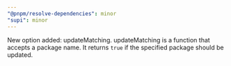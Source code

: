 ```yaml
---
"@pnpm/resolve-dependencies": minor
"supi": minor
---
```


New option added: updateMatching. updateMatching is a function that accepts a package name. It returns `true` if the specified package should be updated.
